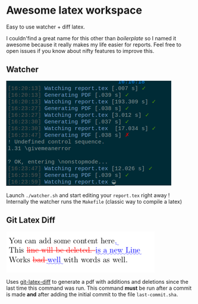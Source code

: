 Awesome latex workspace
===

Easy to use watcher + diff latex.

I couldn'find a great name for this other than *boilerplate* so I named it
awesome because it really makes my life easier for reports. Feel free to
open issues if you know about nifty features to improve this.

## Watcher

![watcher](example2.png)

Launch `./watcher.sh` and start editing your `report.tex` right away !
Internally the watcher runs the `Makefile` (classic way to compile a latex)

## Git Latex Diff

![diff](example.png)

Uses [git-latex-diff](https://gitlab.com/groups/git-latexdiff) to generate a pdf
with additions and deletions since the last time this command was run. This
command **must** be run after a commit is made **and** after adding the initial
commit to the file `last-commit.sha`.
